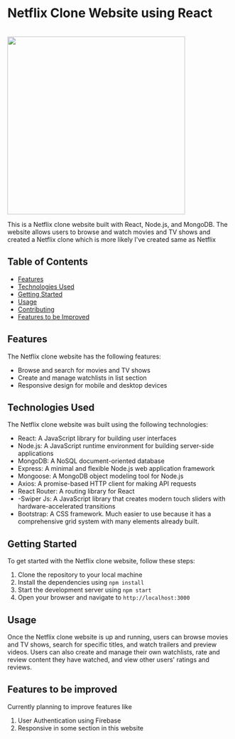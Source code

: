 <h1>Netflix Clone Website using React</h1> 
<br>
<img src='https://www.edigitalagency.com.au/wp-content/uploads/Netflix-logo-red-black-png.png' width='400'>
<br>


This is a Netflix clone website built with React, Node.js, and MongoDB. The website allows users to browse and watch movies and TV shows and created a Netflix clone 
which is more likely I've created same as Netflix


## Table of Contents

- [Features](#features)
- [Technologies Used](#technologies-used)
- [Getting Started](#getting-started)
- [Usage](#usage)
- [Contributing](#contributing)
- [Features to be Improved](#features-to-be-improved)

## Features

The Netflix clone website has the following features:

- Browse and search for movies and TV shows
- Create and manage watchlists in list section
- Responsive design for mobile and desktop devices

## Technologies Used

The Netflix clone website was built using the following technologies:

- React: A JavaScript library for building user interfaces
- Node.js: A JavaScript runtime environment for building server-side applications
- MongoDB: A NoSQL document-oriented database
- Express: A minimal and flexible Node.js web application framework
- Mongoose: A MongoDB object modeling tool for Node.js
- Axios: A promise-based HTTP client for making API requests
- React Router: A routing library for React
- -Swiper Js: A JavaScript library that creates modern touch sliders with hardware-accelerated transitions 
- Bootstrap: A CSS framework. Much easier to use because it has a comprehensive grid system with many elements already built.

## Getting Started

To get started with the Netflix clone website, follow these steps:

1. Clone the repository to your local machine
2. Install the dependencies using `npm install`
3. Start the development server using `npm start`
4. Open your browser and navigate to `http://localhost:3000`

## Usage

Once the Netflix clone website is up and running, users can browse movies and TV shows, search for specific titles, and watch trailers and preview videos. Users can also create and manage their own watchlists, rate and review content they have watched, and view other users' ratings and reviews.


## Features to be improved 

Currently planning to improve features like 

1. User Authentication using Firebase 
2. Responsive in some section in this website 
